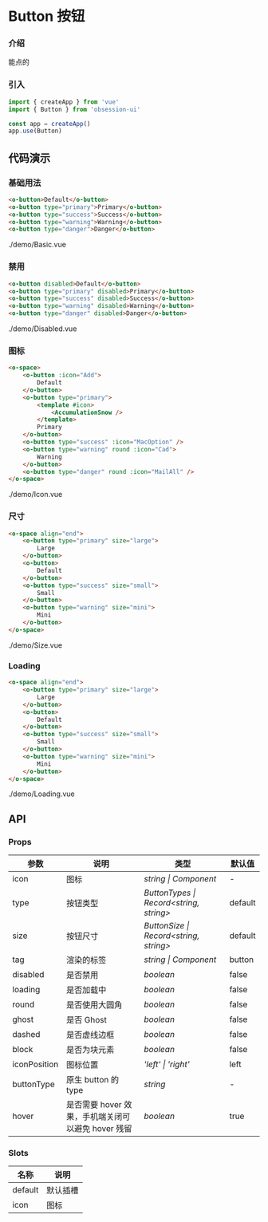# Button 按钮

### 介绍

能点的

### 引入

```js
import { createApp } from 'vue'
import { Button } from 'obsession-ui'

const app = createApp()
app.use(Button)
```

## 代码演示

### 基础用法

```html
<o-button>Default</o-button>
<o-button type="primary">Primary</o-button>
<o-button type="success">Success</o-button>
<o-button type="warning">Warning</o-button>
<o-button type="danger">Danger</o-button>
```

<demo-code transform>./demo/Basic.vue</demo-code>

### 禁用

```html
<o-button disabled>Default</o-button>
<o-button type="primary" disabled>Primary</o-button>
<o-button type="success" disabled>Success</o-button>
<o-button type="warning" disabled>Warning</o-button>
<o-button type="danger" disabled>Danger</o-button>
```

<demo-code transform>./demo/Disabled.vue</demo-code>

### 图标

```html
<o-space>
    <o-button :icon="Add">
        Default
    </o-button>
    <o-button type="primary">
        <template #icon>
            <AccumulationSnow />
        </template>
        Primary
    </o-button>
    <o-button type="success" :icon="MacOption" />
    <o-button type="warning" round :icon="Cad">
        Warning
    </o-button>
    <o-button type="danger" round :icon="MailAll" />
</o-space>
```

<demo-code transform>./demo/Icon.vue</demo-code>

### 尺寸

```html
<o-space align="end">
    <o-button type="primary" size="large">
        Large
    </o-button>
    <o-button>
        Default
    </o-button>
    <o-button type="success" size="small">
        Small
    </o-button>
    <o-button type="warning" size="mini">
        Mini
    </o-button>
</o-space>
```

<demo-code transform>./demo/Size.vue</demo-code>

### Loading

```html
<o-space align="end">
    <o-button type="primary" size="large">
        Large
    </o-button>
    <o-button>
        Default
    </o-button>
    <o-button type="success" size="small">
        Small
    </o-button>
    <o-button type="warning" size="mini">
        Mini
    </o-button>
</o-space>
```

<demo-code transform>./demo/Loading.vue</demo-code>

## API

### Props

| 参数         | 说明                                                          | 类型                                                       | 默认值 |
| ------------ | ------------------------------------------------------------- | ---------------------------------------------------------- | ------ |
| icon          | 图标                                                      | _string \| Component_ | -      |
| type         | 按钮类型                                                        | _ButtonTypes \| Record<string, string>_                                                   | default     |
| size         | 按钮尺寸                                                        | _ButtonSize \| Record<string, string>_                                                   | default     |
| tag  | 渲染的标签                                               | _string \| Component_                                                   | button      |
| disabled   | 是否禁用     | _boolean_                                                   | false      |
| loading   | 是否加载中     | _boolean_                                                   | false      |
| round   | 是否使用大圆角     | _boolean_                                                   | false      |
| ghost   | 是否 Ghost     | _boolean_                                                   | false      |
| dashed | 是否虚线边框 | _boolean_ | false |
| block | 是否为块元素 | _boolean_ | false |
| iconPosition | 图标位置 | _'left' \| 'right'_ | left |
| buttonType | 原生 button 的 type | _string_ | - |
| hover | 是否需要 hover 效果，手机端关闭可以避免 hover 残留 | _boolean_ | true |

### Slots

| 名称    | 说明     |
| ------- | -------- |
| default | 默认插槽 |
| icon | 图标 |